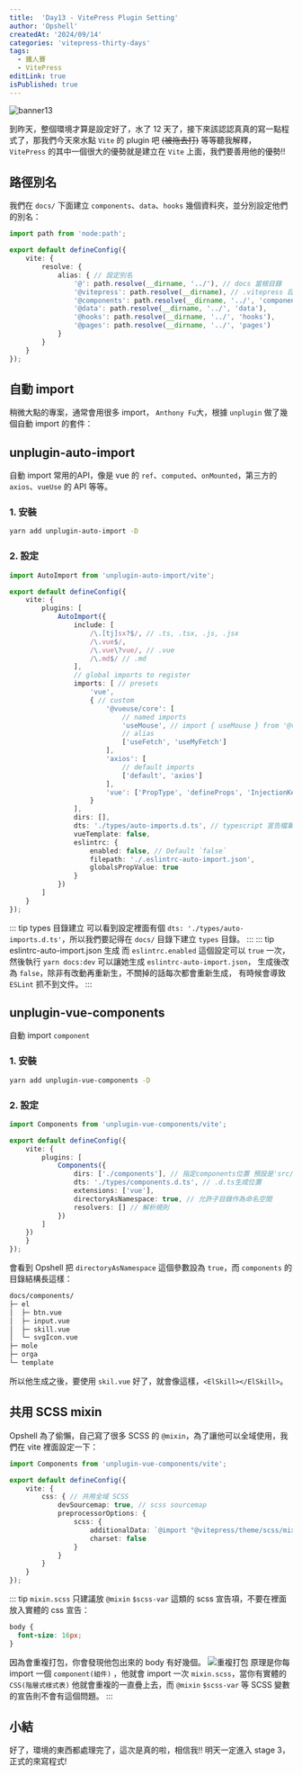 ```yaml
---
title:  'Day13 - VitePress Plugin Setting'
author: 'Opshell'
createdAt: '2024/09/14'
categories: 'vitepress-thirty-days'
tags:
  - 鐵人賽
  - VitePress
editLink: true
isPublished: true
---
```


![banner13](https://ithelp.ithome.com.tw/upload/images/20240914/20109918F3cxjjsPYv.png)

到昨天，整個環境才算是設定好了，水了 12 天了，接下來該認認真真的寫一點程式了，那我們今天來水點 `Vite` 的 plugin 吧 ~~(被拖去打)~~
等等聽我解釋， `VitePress` 的其中一個很大的優勢就是建立在 `Vite` 上面，我們要善用他的優勢!!

## 路徑別名
我們在 `docs/` 下面建立 `components`、`data`、`hooks` 幾個資料夾，並分別設定他們的別名：
```ts
import path from 'node:path';

export default defineConfig({
    vite: {
        resolve: {
            alias: { // 設定別名
                '@': path.resolve(__dirname, '../'), // docs 當根目錄
                '@vitepress': path.resolve(__dirname), // .vitepress 目錄
                '@components': path.resolve(__dirname, '../', 'components'),
                '@data': path.resolve(__dirname, '../', 'data'),
                '@hooks': path.resolve(__dirname, '../', 'hooks'),
                '@pages': path.resolve(__dirname, '../', 'pages')
            }
        }
    }
});
```

## 自動 import
稍微大點的專案，通常會用很多 import，
`Anthony Fu`大，根據 `unplugin` 做了幾個自動 import 的套件：

## unplugin-auto-import
自動 import 常用的API，像是 vue 的 `ref`、`computed`、`onMounted`，第三方的 `axios`、`vueUse` 的 API 等等。

### 1. 安裝
```sh
yarn add unplugin-auto-import -D
```

### 2. 設定
```ts
import AutoImport from 'unplugin-auto-import/vite';

export default defineConfig({
    vite: {
        plugins: [
            AutoImport({
                include: [
                    /\.[tj]sx?$/, // .ts, .tsx, .js, .jsx
                    /\.vue$/,
                    /\.vue\?vue/, // .vue
                    /\.md$/ // .md
                ],
                // global imports to register
                imports: [ // presets
                    'vue',
                    { // custom
                        '@vueuse/core': [
                            // named imports
                            'useMouse', // import { useMouse } from '@vueuse/core',
                            // alias
                            ['useFetch', 'useMyFetch']
                        ],
                        'axios': [
                            // default imports
                            ['default', 'axios']
                        ],
                        'vue': ['PropType', 'defineProps', 'InjectionKey', 'Ref']
                    }
                ],
                dirs: [],
                dts: './types/auto-imports.d.ts', // typescript 宣告檔案位置
                vueTemplate: false,
                eslintrc: {
                    enabled: false, // Default `false`
                    filepath: './.eslintrc-auto-import.json',
                    globalsPropValue: true
                }
            })
        ]
    }
});
```

::: tip types 目錄建立
可以看到設定裡面有個 `dts: './types/auto-imports.d.ts'`，所以我們要記得在 `docs/` 目錄下建立 `types` 目錄。
:::
::: tip eslintrc-auto-import.json 生成
而 `eslintrc.enabled` 這個設定可以 `true` 一次，然後執行 `yarn docs:dev`
可以讓她生成 `eslintrc-auto-import.json`，
生成後改為 `false`，除非有改動再重新生，不關掉的話每次都會重新生成，
有時候會導致 `ESLint` 抓不到文件。
:::

## unplugin-vue-components
自動 import `component`

### 1. 安裝
```sh
yarn add unplugin-vue-components -D
```

### 2. 設定
```ts
import Components from 'unplugin-vue-components/vite';

export default defineConfig({
    vite: {
        plugins: [
            Components({
                dirs: ['./components'], // 指定components位置 預設是'src/components'
                dts: './types/components.d.ts', // .d.ts生成位置
                extensions: ['vue'],
                directoryAsNamespace: true, // 允許子目錄作為命名空間
                resolvers: [] // 解析規則
            })
        ]
    })
    }
});
```
會看到 Opshell 把 `directoryAsNamespace` 這個參數設為 `true`，而 `components` 的目錄結構長這樣：
```sh
docs/components/
├─ el
│  ├─ btn.vue
│  ├─ input.vue
│  ├─ skill.vue
│  └─ svgIcon.vue
├─ mole
├─ orga
└─ template
```
所以他生成之後，要使用 `skil.vue` 好了，就會像這樣，`<ElSkill></ElSkill>`。

## 共用 SCSS mixin
Opshell 為了偷懶，自己寫了很多 SCSS 的 `@mixin`，為了讓他可以全域使用，我們在 vite 裡面設定一下：
```ts
import Components from 'unplugin-vue-components/vite';

export default defineConfig({
    vite: {
        css: { // 共用全域 SCSS
            devSourcemap: true, // scss sourcemap
            preprocessorOptions: {
                scss: {
                    additionalData: `@import "@vitepress/theme/scss/mixin.scss";`,
                    charset: false
                }
            }
        }
    }
});
```

::: tip
`mixin.scss` 只建議放 `@mixin` `$scss-var` 這類的 scss 宣告項，不要在裡面放入實體的 css 宣告：
```css
body {
  font-size: 16px;
}
```
因為會重複打包，你會發現他包出來的 body 有好幾個。
![重複打包](https://ithelp.ithome.com.tw/upload/images/20240914/20109918Zwv6sn30bp.png)
原理是你每 import 一個 `component(組件)` ，他就會 import 一次 `mixin.scss`，當你有實體的 `CSS(階層式樣式表)` 他就會重複的一直疊上去，而 `@mixin` `$scss-var` 等 SCSS 變數的宣告則不會有這個問題。
:::

## 小結
好了，環境的東西都處理完了，這次是真的啦，相信我!!
明天一定進入 stage 3，正式的來寫程式!